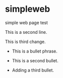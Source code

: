 # simpleweb
simple web page test

This is a second line.

This is third change.

 * This is a bullet phrase.
 
 * This is a second bullet.
 
 * Adding a third bullet.
